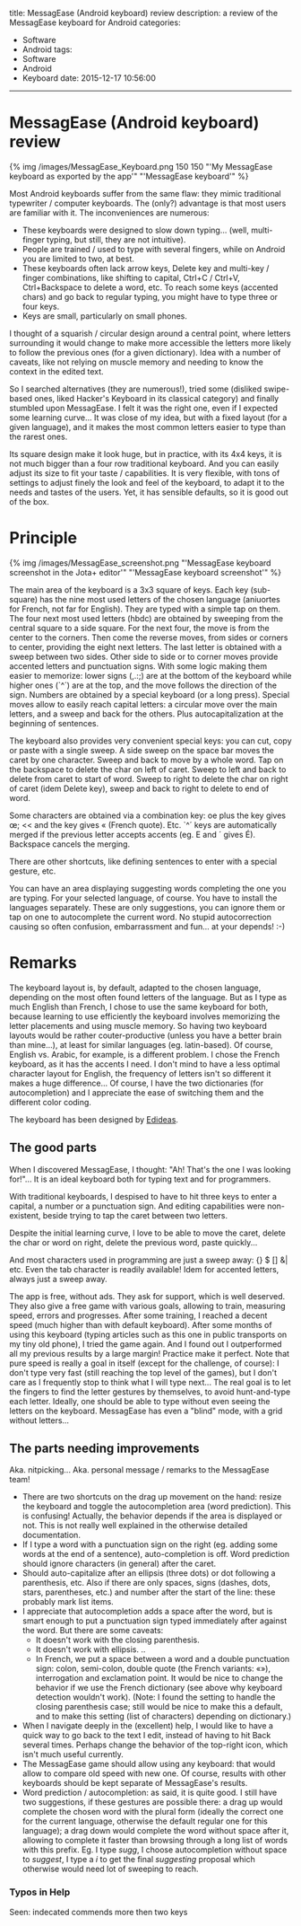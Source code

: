 title: MessagEase (Android keyboard) review
description: a review of the MessagEase keyboard for Android
categories:
- Software
- Android
tags:
- Software
- Android
- Keyboard
date: 2015-12-17 10:56:00
---

# MessagEase (Android keyboard) review

{% img /images/MessagEase_Keyboard.png 150 150 "'My MessagEase keyboard as exported by the app'" "'MessagEase keyboard'" %}

Most Android keyboards suffer from the same flaw: they mimic traditional typewriter / computer keyboards.
The (only?) advantage is that most users are familiar with it.
The inconveniences are numerous:
- These keyboards were designed to slow down typing... (well, multi-finger typing, but still, they are not intuitive).
- People are trained / used to type with several fingers, while on Android you are limited to two, at best.
- These keyboards often lack arrow keys, Delete key and multi-key / finger combinations, like shifting to capital, Ctrl+C / Ctrl+V, Ctrl+Backspace to delete a word, etc. To reach some keys (accented chars) and go back to regular typing, you might have to type three or four keys.
- Keys are small, particularly on small phones.

I thought of a squarish / circular design around a central point, where letters surrounding it would change to make more accessible the letters more likely to follow the previous ones (for a given dictionary).
Idea with a number of caveats, like not relying on muscle memory and needing to know the context in the edited text.

So I searched alternatives (they are numerous!), tried some (disliked swipe-based ones, liked Hacker's Keyboard in its classical category) and finally stumbled upon MessagEase.
I felt it was the right one, even if I expected some learning curve... It was close of my idea, but with a fixed layout (for a given language), and it makes the most common letters easier to type than the rarest ones.

Its square design make it look huge, but in practice, with its 4x4 keys, it is not much bigger than a four row traditional keyboard. And you can easily adjust its size to fit your taste / capabilities.
It is very flexible, with tons of settings to adjust finely the look and feel of the keyboard, to adapt it to the needs and tastes of the users. Yet, it has sensible defaults, so it is good out of the box.

<!-- more -->

# Principle

{% img /images/MessagEase_screenshot.png "'MessagEase keyboard screenshot in the Jota+ editor'" "'MessagEase keyboard screenshot'" %}

The main area of the keyboard is a 3x3 square of keys. Each key (sub-square) has the nine most used letters of the chosen language (aniuortes for French, not far for English). They are typed with a simple tap on them.
The four next most used letters (hbdc) are obtained by sweeping from the central square to a side square. For the next four, the move is from the center to the corners. Then come the reverse moves, from sides or corners to center, providing the eight next letters. The last letter is obtained with a sweep between two sides. Other side to side or to corner moves provide accented letters and punctuation signs.
With some logic making them easier to memorize: lower signs (,.:;) are at the bottom of the keyboard while higher ones (`^´) are at the top, and the move follows the direction of the sign.
Numbers are obtained by a special keyboard (or a long press).
Special moves allow to easily reach capital letters: a circular move over the main letters, and a sweep and back for the others. Plus autocapitalization at the beginning of sentences.

The keyboard also provides very convenient special keys: you can cut, copy or paste with a single sweep. A side sweep on the space bar moves the caret by one character. Sweep and back to move by a whole word.
Tap on the backspace to delete the char on left of caret. Sweep to left and back to delete from caret to start of word. Sweep to right to delete the char on right of caret (idem Delete key), sweep and back to right to delete to end of word.

Some characters are obtained via a combination key: oe plus the key gives œ; << and the key gives « (French quote). Etc. `^´ keys are automatically merged if the previous letter accepts accents (eg. E and ´ gives É). Backspace cancels the merging.

There are other shortcuts, like defining sentences to enter with a special gesture, etc.

You can have an area displaying suggesting words completing the one you are typing. For your selected language, of course. You have to install the languages separately.
These are only suggestions, you can ignore them or tap on one to autocomplete the current word. No stupid autocorrection causing so often confusion, embarrassment and fun... at your depends! :-)

# Remarks

The keyboard layout is, by default, adapted to the chosen language, depending on the most often found letters of the language. But as I type as much English than French, I chose to use the same keyboard for both, because learning to use efficiently the keyboard involves memorizing the letter placements and using muscle memory. So having two keyboard layouts would be rather couter-productive (unless you have a better brain than mine...), at least for similar languages (eg. latin-based). Of course, English vs. Arabic, for example, is a different problem.
I chose the French keyboard, as it has the accents I need. I don't mind to have a less optimal character layout for English, the frequency of letters isn't so different it makes a huge difference... Of course, I have the two dictionaries (for autocompletion) and I appreciate the ease of switching them and the different color coding.

The keyboard has been designed by [Edideas](https://www.exideas.com/ME/index.php).

## The good parts

When I discovered MessagEase, I thought: "Ah! That's the one I was looking for!"...
It is an ideal keyboard both for typing text and for programmers.

With traditional keyboards, I despised to have to hit three keys to enter a capital, a number or a punctuation sign. And editing capabilities were non-existent, beside trying to tap the caret between two letters.

Despite the initial learning curve, I love to be able to move the caret, delete the char or word on right, delete the previous word, paste quickly...

And most characters used in programming are just a sweep away: {} $ [] &| etc. Even the tab character is readily available!
Idem for accented letters, always just a sweep away.

The app is free, without ads. They ask for support, which is well deserved. They also give a free game with various goals, allowing to train, measuring speed, errors and progresses. After some training, I reached a decent speed (much higher than with default keyboard). After some months of using this keyboard (typing articles such as this one in public transports on my tiny old phone), I tried the game again. And I found out I outperformed all my previous results by a large margin! Practice make it perfect. Note that pure speed is really a goal in itself (except for the challenge, of course): I don't type very fast (still reaching the top level of the games), but I don't care as I frequently stop to think what I will type next... The real goal is to let the fingers to find the letter gestures by themselves, to avoid hunt-and-type each letter. Ideally, one should be able to type without even seeing the letters on the keyboard. MessagEase has even a "blind" mode, with a grid without letters...

## The parts needing improvements

Aka. nitpicking... Aka. personal message / remarks to the MessagEase team!

- There are two shortcuts on the drag up movement on the hand: resize the keyboard and toggle the autocompletion area (word prediction). This is confusing! Actually, the behavior depends if the area is displayed or not. This is not really well explained in the otherwise detailed documentation.
- If I type a word with a punctuation sign on the right (eg. adding some words at the end of a sentence), auto-completion is off. Word prediction should ignore characters (in general) after the caret.
- Should auto-capitalize after an ellipsis (three dots) or dot following a parenthesis, etc.
Also if there are only spaces, signs (dashes, dots, stars, parentheses, etc.) and number after the start of the line: these probably mark list items.
- I appreciate that autocompletion adds a space after the word, but is smart enough to put a punctuation sign typed immediately after against the word. But there are some caveats:
  * It doesn't work with the closing parenthesis.
  * It doesn't work with ellipsis. ..
  * In French, we put a space between a word and a double punctuation sign: colon, semi-colon, double quote (the French variants: «»), interrogation and exclamation point. It would be nice to change the behavior if we use the French dictionary (see above why keyboard detection wouldn't work).
  (Note: I found the setting to handle the closing parenthesis case; still would be nice to make this a default, and to make this setting (list of characters) depending on dictionary.)
- When I navigate deeply in the (excellent) help, I would like to have a quick way to go back to the text I edit, instead of having to hit Back several times. Perhaps change the behavior of the top-right icon, which isn't much useful currently.
- The MessagEase game should allow using any keyboard: that would allow to compare old speed with new one. Of course, results with other keyboards should be kept separate of MessagEase's results.
- Word prediction / autocompletion: as said, it is quite good. I still have two suggestions, if these gestures are possible there: a drag up would complete the chosen word with the plural form (ideally the correct one for the current language, otherwise the default regular one for this language); a drag down would complete the word without space after it, allowing to complete it faster than browsing through a long list of words with this prefix. Eg. I type _sugg_, I choose autocompletion without space to _suggest_, I type a _i_ to get the final _suggesting_ proposal which otherwise would need lot of sweeping to reach.

### Typos in Help

Seen:
indecated
commends
more then two keys
